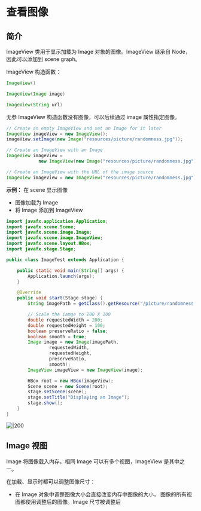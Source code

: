 # 查看图像

## 简介

ImageView 类用于显示加载为 Image 对象的图像。ImageView 继承自 Node，因此可以添加到 scene graph。

ImageView 构造函数：

```java
ImageView()

ImageView(Image image)

ImageView(String url)
```

无参 ImageView 构造函数没有图像，可以后续通过 image 属性指定图像。

```java
// Create an empty ImageView and set an Image for it later
ImageView imageView = new ImageView();
imageView.setImage(new Image("resources/picture/randomness.jpg"));

// Create an ImageView with an Image
ImageView imageView = 
            new ImageView(new Image("resources/picture/randomness.jpg"));

// Create an ImageView with the URL of the image source
ImageView imageView = new ImageView("resources/picture/randomness.jpg");
```

**示例：** 在 scene 显示图像

- 图像加载为 Image
- 将 Image 添加到 ImageView

```java
import javafx.application.Application;
import javafx.scene.Scene;
import javafx.scene.image.Image;
import javafx.scene.image.ImageView;
import javafx.scene.layout.HBox;
import javafx.stage.Stage;

public class ImageTest extends Application {

    public static void main(String[] args) {
        Application.launch(args);
    }

    @Override
    public void start(Stage stage) {
        String imagePath = getClass().getResource("/picture/randomness.jpg").toExternalForm();

        // Scale the iamge to 200 X 100
        double requestedWidth = 200;
        double requestedHeight = 100;
        boolean preserveRatio = false;
        boolean smooth = true;
        Image image = new Image(imagePath,
                requestedWidth,
                requestedHeight,
                preserveRatio,
                smooth);
        ImageView imageView = new ImageView(image);

        HBox root = new HBox(imageView);
        Scene scene = new Scene(root);
        stage.setScene(scene);
        stage.setTitle("Displaying an Image");
        stage.show();
    }
}
```

![|200](Pasted%20image%2020230731181538.png)

## Image 视图

Image 将图像载入内存。相同 Image 可以有多个视图，ImageView 是其中之一。

在加载、显示时都可以调整图像尺寸：

- 在 Image 对象中调整图像大小会直接改变内存中图像的大小， 图像的所有视图都使用调整后的图像。Image 尺寸被调整后